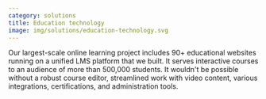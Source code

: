 ```yaml
---
category: solutions
title: Education technology
image: img/solutions/education-technology.svg
---
```


Our largest-scale online learning project includes 90+ educational websites
running on a unified LMS platform that we built. It serves interactive courses
to an audience of more than 500,000 students. It wouldn't be possible without
a robust course editor, streamlined work with video content, various
integrations, certifications, and administration tools.
